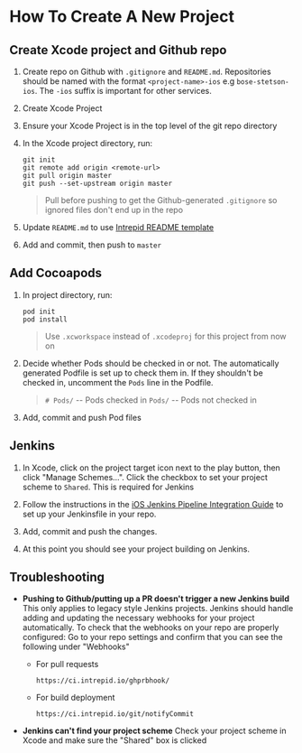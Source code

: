 # How To Create A New Project
## Create Xcode project and Github repo
1. Create repo on Github with `.gitignore` and `README.md`. Repositories should be named with the format `<project-name>-ios` e.g `bose-stetson-ios`. The `-ios` suffix is important for other services.

1. Create Xcode Project

1. Ensure your Xcode Project is in the top level of the git repo directory

1. In the Xcode project directory, run:
    ```
    git init
    git remote add origin <remote-url>
    git pull origin master
    git push --set-upstream origin master
    ```
    > Pull before pushing to get the Github-generated `.gitignore` so ignored files don't end up in the repo

1. Update `README.md` to use [Intrepid README template](https://github.com/IntrepidPursuits/sherpa/blob/master/readme-template)
1. Add and commit, then push to `master`

## Add Cocoapods
1. In project directory, run:
    ```
    pod init
    pod install
    ```
    > Use `.xcworkspace` instead of `.xcodeproj` for this project from now on

1. Decide whether Pods should be checked in or not. The automatically generated Podfile is set up to check them in. If they shouldn't be checked in, uncomment the `Pods` line in the Podfile.
    > `# Pods/` -- Pods checked in
    > `Pods/` -- Pods not checked in

1. Add, commit and push Pod files

## Jenkins

1. In Xcode, click on the project target icon next to the play button, then click "Manage Schemes...". Click the checkbox to set your project scheme to `Shared`. This is required for Jenkins

1. Follow the instructions in the [iOS Jenkins Pipeline Integration Guide](https://github.com/IntrepidPursuits/sherpa/ios/ios_jenkins_pipeline_guide.md) to set up your Jenkinsfile in your repo.

1. Add, commit and push the changes.

1. At this point you should see your project building on Jenkins.

## Troubleshooting
- **Pushing to Github/putting up a PR doesn't trigger a new Jenkins build**
This only applies to legacy style Jenkins projects. Jenkins should handle adding and updating the necessary webhooks for your project automatically. To check that the webhooks on your repo are properly configured: Go to your repo settings and confirm that you can see the following under "Webhooks"
    - For pull requests
       ```
       https://ci.intrepid.io/ghprbhook/
       ```

   - For build deployment
       ```
       https://ci.intrepid.io/git/notifyCommit
       ```
- **Jenkins can't find your project scheme**
Check your project scheme in Xcode and make sure the "Shared" box is clicked
